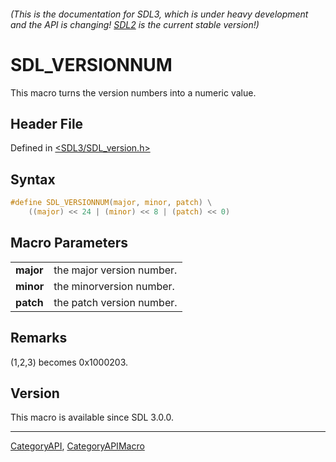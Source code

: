 ###### (This is the documentation for SDL3, which is under heavy development and the API is changing! [SDL2](https://wiki.libsdl.org/SDL2/) is the current stable version!)
# SDL_VERSIONNUM

This macro turns the version numbers into a numeric value.

## Header File

Defined in [<SDL3/SDL_version.h>](https://github.com/libsdl-org/SDL/blob/main/include/SDL3/SDL_version.h)

## Syntax

```c
#define SDL_VERSIONNUM(major, minor, patch) \
    ((major) << 24 | (minor) << 8 | (patch) << 0)
```

## Macro Parameters

|               |                           |
| ------------- | ------------------------- |
| **major**     | the major version number. |
| **minor**     | the minorversion number.  |
| **patch**     | the patch version number. |

## Remarks

(1,2,3) becomes 0x1000203.

## Version

This macro is available since SDL 3.0.0.

----
[CategoryAPI](CategoryAPI), [CategoryAPIMacro](CategoryAPIMacro)

